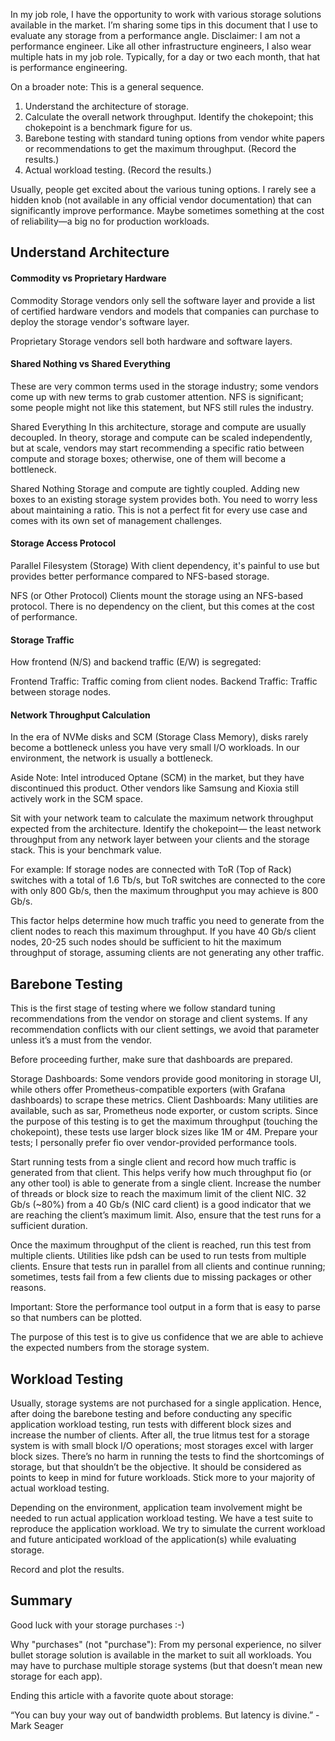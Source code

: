 In my job role, I have the opportunity to work with various storage solutions available in the market. I’m sharing some tips in this document that I use to evaluate any storage from a performance angle. Disclaimer: I am not a performance engineer. Like all other infrastructure engineers, I also wear multiple hats in my job role. Typically, for a day or two each month, that hat is performance engineering.

On a broader note: This is a general sequence.

1) Understand the architecture of storage.
2) Calculate the overall network throughput. Identify the chokepoint; this chokepoint is a benchmark figure for us.
3) Barebone testing with standard tuning options from vendor white papers or recommendations to get the maximum throughput. (Record the results.)
4) Actual workload testing. (Record the results.)

Usually, people get excited about the various tuning options. I rarely see a hidden knob (not available in any official vendor documentation) that can significantly improve performance. Maybe sometimes something at the cost of reliability—a big no for production workloads.

## Understand Architecture

#### Commodity vs Proprietary Hardware

Commodity
Storage vendors only sell the software layer and provide a list of certified hardware vendors and models that companies can purchase to deploy the storage vendor's software layer.

Proprietary
Storage vendors sell both hardware and software layers.

#### Shared Nothing vs Shared Everything

These are very common terms used in the storage industry; some vendors come up with new terms to grab customer attention. NFS is significant; some people might not like this statement, but NFS still rules the industry.

Shared Everything
In this architecture, storage and compute are usually decoupled. In theory, storage and compute can be scaled independently, but at scale, vendors may start recommending a specific ratio between compute and storage boxes; otherwise, one of them will become a bottleneck.

Shared Nothing
Storage and compute are tightly coupled. Adding new boxes to an existing storage system provides both. You need to worry less about maintaining a ratio. This is not a perfect fit for every use case and comes with its own set of management challenges.

#### Storage Access Protocol

Parallel Filesystem (Storage)
With client dependency, it's painful to use but provides better performance compared to NFS-based storage.

NFS (or Other Protocol)
Clients mount the storage using an NFS-based protocol. There is no dependency on the client, but this comes at the cost of performance.

#### Storage Traffic

How frontend (N/S) and backend traffic (E/W) is segregated:

Frontend Traffic: Traffic coming from client nodes.
Backend Traffic: Traffic between storage nodes.

#### Network Throughput Calculation

In the era of NVMe disks and SCM (Storage Class Memory), disks rarely become a bottleneck unless you have very small I/O workloads. In our environment, the network is usually a bottleneck.

Aside Note: Intel introduced Optane (SCM) in the market, but they have discontinued this product. Other vendors like Samsung and Kioxia still actively work in the SCM space.

Sit with your network team to calculate the maximum network throughput expected from the architecture. Identify the chokepoint— the least network throughput from any network layer between your clients and the storage stack. This is your benchmark value.

For example: If storage nodes are connected with ToR (Top of Rack) switches with a total of 1.6 Tb/s, but ToR switches are connected to the core with only 800 Gb/s, then the maximum throughput you may achieve is 800 Gb/s.

This factor helps determine how much traffic you need to generate from the client nodes to reach this maximum throughput. If you have 40 Gb/s client nodes, 20-25 such nodes should be sufficient to hit the maximum throughput of storage, assuming clients are not generating any other traffic.

## Barebone Testing

This is the first stage of testing where we follow standard tuning recommendations from the vendor on storage and client systems. If any recommendation conflicts with our client settings, we avoid that parameter unless it’s a must from the vendor.

Before proceeding further, make sure that dashboards are prepared.

Storage Dashboards: Some vendors provide good monitoring in storage UI, while others offer Prometheus-compatible exporters (with Grafana dashboards) to scrape these metrics.
Client Dashboards: Many utilities are available, such as sar, Prometheus node exporter, or custom scripts.
Since the purpose of this testing is to get the maximum throughput (touching the chokepoint), these tests use larger block sizes like 1M or 4M. Prepare your tests; I personally prefer fio over vendor-provided performance tools.

Start running tests from a single client and record how much traffic is generated from that client. This helps verify how much throughput fio (or any other tool) is able to generate from a single client. Increase the number of threads or block size to reach the maximum limit of the client NIC. 32 Gb/s (~80%) from a 40 Gb/s (NIC card client) is a good indicator that we are reaching the client’s maximum limit. Also, ensure that the test runs for a sufficient duration.

Once the maximum throughput of the client is reached, run this test from multiple clients. Utilities like pdsh can be used to run tests from multiple clients. Ensure that tests run in parallel from all clients and continue running; sometimes, tests fail from a few clients due to missing packages or other reasons.

Important: Store the performance tool output in a form that is easy to parse so that numbers can be plotted.

The purpose of this test is to give us confidence that we are able to achieve the expected numbers from the storage system.

## Workload Testing

Usually, storage systems are not purchased for a single application. Hence, after doing the barebone testing and before conducting any specific application workload testing, run tests with different block sizes and increase the number of clients. After all, the true litmus test for a storage system is with small block I/O operations; most storages excel with larger block sizes. There’s no harm in running the tests to find the shortcomings of storage, but that shouldn’t be the objective. It should be considered as points to keep in mind for future workloads. Stick more to your majority of actual workload testing.

Depending on the environment, application team involvement might be needed to run actual application workload testing. We have a test suite to reproduce the application workload. We try to simulate the current workload and future anticipated workload of the application(s) while evaluating storage.

Record and plot the results. 

## Summary

Good luck with your storage purchases :-)

Why "purchases" (not "purchase"): From my personal experience, no silver bullet storage solution is available in the market to suit all workloads. You may have to purchase multiple storage systems (but that doesn’t mean new storage for each app).

Ending this article with a favorite quote about storage:

“You can buy your way out of bandwidth problems. But latency is divine.” - Mark Seager
